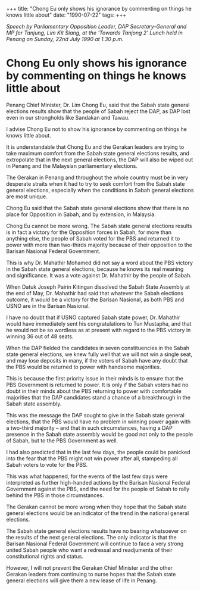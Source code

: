 +++ 
title: "Chong Eu only shows his ignorance by commenting on things he knows little about"
date: "1990-07-22"
tags:
+++

_Speech by Parliamentary Opposition Leader, DAP Secretary-General and MP for Tanjung, Lim Kit Siang, at the ‘Towards Tanjong 2’ Lunch held in Penang on Sunday, 22nd July 1990 at 1.30 p.m._

# Chong Eu only shows his ignorance by commenting on things he knows little about 

Penang Chief Minister, Dr. Lim Chong Eu, said that the Sabah state general elections results show that the people of Sabah reject the DAP, as DAP lost even in our strongholds like Sandakan and Tawau.</u>

I advise Chong Eu not to show his ignorance by commenting on things he knows little about. 

It is understandable that Chong Eu and the Gerakan leaders are trying to take maximum comfort from the Sabah state general elections results, and extropolate that in the next general elections, the DAP will also be wiped out in Penang and the Malaysian parliamentary elections. 

The Gerakan in Penang and throughout the whole country must be in very desperate straits when it had to try to seek comfort from the Sabah state general elections, especially when the conditions in Sabah general elections are most unique. 

Chong Eu said that the Sabah state general elections show that there is no place for Opposition in Sabah, and by extension, in Malaysia. 

Chong Eu cannot be more wrong. The Sabah state general elections results is in fact a victory for the Opposition forces in Sabah, for more than anything else, the people of Sabah voted for the PBS and returned it to power with more than two-thirds majority because of their opposition to the Barisan Nasional Federal Government. 

This is why Dr. Mahathir Mohamed did not say a word about the PBS victory in the Sabah state general elections, because he knows its real meaning and significance. It was a vote against Dr. Mahathir by the people of Sabah. 

When Datuk Joseph Pairin Kitingan dissolved the Sabah State Assembly at the end of May, Dr. Mahathir had said that whatever the Sabah elections outcome, it would be a victory for the Barisan Nasional, as both PBS and USNO are in the Barisan Nasional. 

I have no doubt that if USNO captured Sabah state power, Dr. Mahathir would have immediately sent his congratulations to Tun Mustapha, and that he would not be so wordless as at present with regard to the PBS victory in winning 36 out of 48 seats. 

When the DAP fielded the candidates in seven constituencies in the Sabah state general elections, we knew fully well that we will not win a single seat, and may lose deposits in many, if the voters of Sabah have any doubt that the PBS would be returned to power with handsome majorities. 

This is because the first priority issue in their minds is to ensure that the PBS Government is returned to power. It is only if the Sabah voters had no doubt in their minds about the PBS returning to power with comfortable majorities that the DAP candidates stand a chance of a breakthrough in the Sabah state assembly.

This was the message the DAP sought to give in the Sabah state general elections, that the PBS would have no problem in winning power again with a two-third majority – and that in such circumstances, having a DAP presence in the Sabah state assembly would be good not only to the people of Sabah, but to the PBS Government as well. 

I had also predicted that in the last few days, the people could be panicked into the fear that the PBS might not win power after all, stampeding all Sabah voters to vote for the PBS.

This was what happened, for the events of the last few days were interpreted as further high-handed actions by the Barisan Nasional Federal Government against the PBS, and the need for the people of Sabah to rally behind the PBS in those circumstances. 

The Gerakan cannot be more wrong when they hope that the Sabah state general elections would be an indicator of the trend in the national general elections. 

The Sabah state general elections results have no bearing whatsoever on the results of the next general elections. The only indicator is that the Barisan Nasional Federal Government will continue to face a very strong united Sabah people who want a redressal and readjuments of their constitutional rights and status. 

However, I will not prevent the Gerakan Chief Minister and the other Gerakan leaders from continuing to nurse hopes that the Sabah state general elections will give them a new lease of life in Penang. 
 

